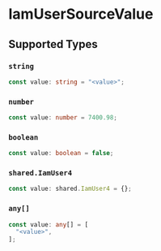 # IamUserSourceValue


## Supported Types

### `string`

```typescript
const value: string = "<value>";
```

### `number`

```typescript
const value: number = 7400.98;
```

### `boolean`

```typescript
const value: boolean = false;
```

### `shared.IamUser4`

```typescript
const value: shared.IamUser4 = {};
```

### `any[]`

```typescript
const value: any[] = [
  "<value>",
];
```

